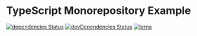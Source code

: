 # TypeScript Monorepository Example

[![dependencies Status](https://david-dm.org/marcobiedermann/typescript-monorepository/status.svg)](https://david-dm.org/marcobiedermann/typescript-monorepository)
[![devDependencies Status](https://david-dm.org/marcobiedermann/typescript-monorepository/dev-status.svg)](https://david-dm.org/marcobiedermann/typescript-monorepository?type=dev)
[![lerna](https://img.shields.io/badge/maintained%20with-lerna-cc00ff.svg)](https://lerna.js.org/)

